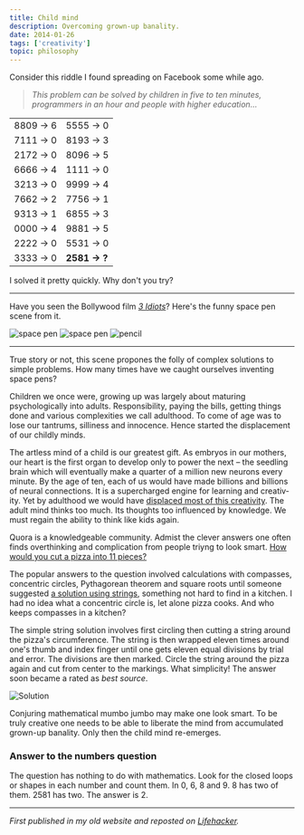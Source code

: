 ```yaml
---
title: Child mind
description: Overcoming grown-up banality.
date: 2014-01-26
tags: ['creativity']
topic: philosophy
---
```


Consider this riddle I found spread­ing on Face­book some while ago.

>_This problem can be solved by children in five to ten minutes, programmers in an hour and people with higher education…_

<table class="table table-bordered text-center">
  <tr>
    <td>8809 &rarr; 6</td>
    <td>5555 &rarr; 0 </td>
  </tr>
  <tr>
    <td>7111 &rarr; 0</td>
    <td>8193 &rarr; 3</td>
  </tr>
  <tr>
    <td>2172 &rarr; 0</td>
    <td>8096 &rarr; 5</td>
  </tr>
  <tr>
    <td>6666 &rarr; 4</td>
    <td>1111 &rarr; 0</td>
  </tr>
  <tr>
    <td>3213 &rarr; 0</td>
    <td>9999 &rarr; 4</td>
  </tr>
  <tr>
    <td>7662 &rarr; 2</td>
    <td>7756 &rarr; 1</td>
  </tr>
  <tr>
    <td>9313 &rarr; 1</td>
    <td>6855 &rarr; 3</td>
  </tr>
  <tr>
    <td>0000 &rarr; 4</td>
    <td>9881 &rarr; 5</td>
  </tr>
  <tr>
    <td>2222 &rarr; 0</td>
    <td>5531 &rarr; 0</td>
  </tr>
  <tr>
    <td>3333 &rarr; 0</td>
    <td><strong>2581 &rarr; ?</strong></td>
  </tr>
</table>

I solved it pretty quickly. Why don't you try?

---

Have you seen the Bollywood film [_3 Idiots_](http://en.wikipedia.org/wiki/3_Idiots)? Here's the funny space pen scene from it.

![space pen](http://farm8.staticflickr.com/7305/12143613986_30f18aeeee_o.jpg)
![space pen](http://farm6.staticflickr.com/5527/12142958075_fc1907eebc_o.jpg)
![pencil](http://farm8.staticflickr.com/7378/12143203883_3699707dbc_o.jpg)

---

True story or not, this scene propones the folly of complex solutions to simple problems. How many times have we caught ourselves inventing space pens?

Chil­dren we once were, grow­ing up was largely about maturing psychologically into adults. Respon­si­bility, paying the bills, getting things done and various complexities we call adult­hood. To come of age was to lose our tantrums, silli­ness and innocence. Hence started the displacement of our childly minds.

The artless mind of a child is our great­est gift. As embryos in our moth­ers, our heart is the first organ to develop only to power the next – the seedling brain which will eventually make a quar­ter of a mil­lion new neu­rons every minute. By the age of ten, each of us would have made bil­lions and bil­lions of neural con­nec­tions. It is a super­charged engine for learn­ing and cre­ativ­ity. Yet by adult­hood we would have [displaced most of this creativity](http://www.ted.com/talks/ken_robinson_says_schools_kill_creativity.html). The adult mind thinks too much. Its thoughts too influ­enced by knowl­edge. We must regain the ability to think like kids again.

Quora is a knowledgeable community. Admist the clever answers one often finds over­thinking and com­pli­cation from people triyng to look smart. [How would you cut a pizza into 11 pieces?](http://www.quora.com/What-is-the-easiest-way-to-cut-a-pizza-into-11-equal-slices)

The pop­u­lar answers to the ques­tion involved cal­cu­la­tions with com­passes, con­cen­tric cir­cles, Pythagorean the­o­rem and square roots until someone suggested [a solution using strings](http://www.quora.com/What-is-the-easiest-way-to-cut-a-pizza-into-11-equal-slices/answer/Aen-Tan), something not hard to find in a kitchen. I had no idea what a con­cen­tric cir­cle is, let alone pizza cooks. And who keeps com­passes in a kitchen?

The simple string solution involves first cir­cling then cutting a string around the pizza's cir­cum­fer­ence. The string is then wrapped eleven times around one's thumb and index finger until one gets eleven equal divisions by trial and error. The divisions are then marked. Cir­cle the string around the pizza again and cut from center to the markings. What simplicity! The answer soon became a rated as _best source_.

![Solution](http://farm3.staticflickr.com/2890/12143753226_66a141e5eb_z.jpg)

Con­jur­ing math­e­mat­i­cal mumbo jumbo may make one look smart. To be truly cre­ative one needs to be able to lib­er­ate the mind from accumulated grown-up banality. Only then the child mind re-emerges.

### Answer to the numbers question

The ques­tion has noth­ing to do with math­e­mat­ics. Look for the closed loops or shapes in each num­ber and count them. In 0, 6, 8 and 9. 8 has two of them. 2581 has two. The answer is 2.

---

_First published in my old website and reposted on [Lifehacker](http://lifehacker.com/5899592/overthinking-and-your-child+like-mind)._